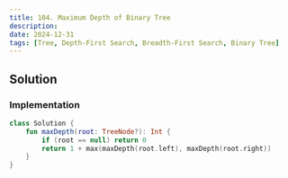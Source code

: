 ```yaml
---
title: 104. Maximum Depth of Binary Tree
description:
date: 2024-12-31
tags: [Tree, Depth-First Search, Breadth-First Search, Binary Tree]
---
```


## Solution

### Implementation

```kotlin
class Solution {
    fun maxDepth(root: TreeNode?): Int {
        if (root == null) return 0
        return 1 + max(maxDepth(root.left), maxDepth(root.right))
    }
}
```
